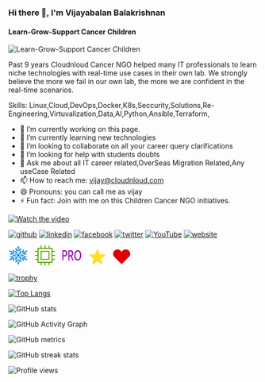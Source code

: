 ### Hi there 👋, I'm Vijayabalan Balakrishnan
#### Learn-Grow-Support Cancer Children
![Learn-Grow-Support Cancer Children](https://github.com/cloudnloud/meetup/blob/main/cnl.png)

Past 9 years Cloudnloud Cancer NGO helped many IT professionals to learn niche technologies with real-time use cases in their own lab. We strongly believe the more we fail in our own lab, the more we are confident in the real-time scenarios.

Skills: Linux,Cloud,DevOps,Docker,K8s,Seccurity,Solutions,Re-Engineering,Virtuvalization,Data,AI,Python,Ansible,Terraform,

- 🔭 I’m currently working on this page. 
- 🌱 I’m currently learning new technologies 
- 👯 I’m looking to collaborate on all your career query clarifications 
- 🤔 I’m looking for help with students doubts 
- 💬 Ask me about all IT career related,OverSeas Migration Related,Any useCase Related 
- 📫 How to reach me: vijay@cloudnloud.com 
- 😄 Pronouns: you can call me as vijay 
- ⚡ Fun fact: Join with me on this Children Cancer NGO initiatives. 

[![Watch the video](https://github.com/cloudnloud/meetup/blob/main/Offerings.png)](https://www.youtube.com/channel/cloudnloud)


[<img src='https://cdn.jsdelivr.net/npm/simple-icons@3.0.1/icons/github.svg' alt='github' height='40'>](https://github.com/cloudnloud)  [<img src='https://img.shields.io/badge/-LinkedIn-0e76a8?style=flat-square&logo=Linkedin&logoColor=white' alt='linkedin' height='40'>](https://www.linkedin.com/in/vijaystack/)  [<img src='https://cdn.jsdelivr.net/npm/simple-icons@3.0.1/icons/facebook.svg' alt='facebook' height='40'>](https://www.facebook.com/cloudnloudtech)  [<img src='https://img.shields.io/badge/-Twitter-00acee?style=flat-square&logo=Twitter&logoColor=white' alt='twitter' height='40'>](https://twitter.com/cloudnloud)  [<img src='https://img.shields.io/badge/YouTube-Channel-red' alt='YouTube' height='40'>](https://www.youtube.com/channel/cloudnloud)  [<img src='https://img.shields.io/badge/Website-3b5998?style=flat-square&logo=google-chrome&logoColor=white' alt='website' height='40'>](https://www.cloudnloud.com)  

<a href='https://archiveprogram.github.com/'><img src='https://raw.githubusercontent.com/acervenky/animated-github-badges/master/assets/acbadge.gif' width='40' height='40'></a> <a href='https://docs.github.com/en/developers'><img src='https://raw.githubusercontent.com/acervenky/animated-github-badges/master/assets/devbadge.gif' width='40' height='40'></a> <a href='https://github.com/pricing'><img src='https://raw.githubusercontent.com/acervenky/animated-github-badges/master/assets/pro.gif' width='40' height='40'></a> <a href='https://stars.github.com/'><img src='https://raw.githubusercontent.com/acervenky/animated-github-badges/master/assets/starbadge.gif' width='35' height='35'></a> <a href='https://docs.github.com/en/github/supporting-the-open-source-community-with-github-sponsors'><img src='https://raw.githubusercontent.com/acervenky/animated-github-badges/master/assets/sponsorbadge.gif' width='35' height='35'></a> 

[![trophy](https://github-profile-trophy.vercel.app/?username=cloudnloud)](https://github.com/ryo-ma/github-profile-trophy)

[![Top Langs](https://github-readme-stats.vercel.app/api/top-langs/?username=cloudnloud)](https://github.com/anuraghazra/github-readme-stats)

![GitHub stats](https://github-readme-stats.vercel.app/api?username=cloudnloud&show_icons=true&count_private=true)  

![GitHub Activity Graph](https://activity-graph.herokuapp.com/graph?username=cloudnloud)  

![GitHub metrics](https://metrics.lecoq.io/cloudnloud)  

![GitHub streak stats](https://github-readme-streak-stats.herokuapp.com/?user=cloudnloud)  

![Profile views](https://gpvc.arturio.dev/cloudnloud)  